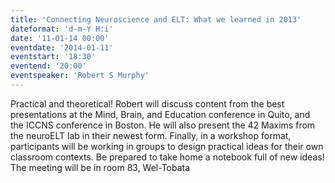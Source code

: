 ```yaml
---
title: 'Connecting Neuroscience and ELT: What we learned in 2013'
dateformat: 'd-m-Y H:i'
date: '11-01-14 00:00'
eventdate: '2014-01-11'
eventstart: '18:30'
eventend: '20:00'
eventspeaker: 'Robert S Murphy'
---
```


Practical and theoretical! Robert will discuss content from the best presentations at the Mind, Brain, and Education conference in Quito, and the ICCNS conference in Boston. He will also present the 42 Maxims from the neuroELT lab in their newest form. Finally, in a workshop format, participants will be working in groups to design practical ideas for their own classroom contexts. Be prepared to take home a notebook full of new ideas!
The meeting will be in room 83, Wel-Tobata

